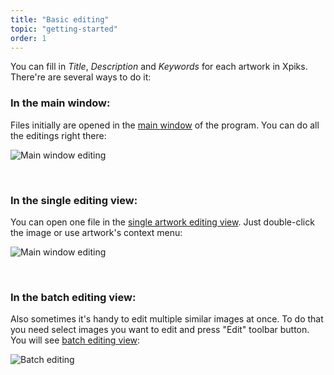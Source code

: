 ```yaml
---
title: "Basic editing"
topic: "getting-started"
order: 1
---
```


You can fill in _Title_, _Description_ and _Keywords_ for each artwork in Xpiks. There're are several ways to do it:

<h3>In the main window:</h3>

Files initially are opened in the <a href="{{site.url}}/tutorials/interface-mainview/">main window</a> of the program. You can do all the editings right there:

<p>
  <img alt="Main window editing" src="{{site.url}}/images/tutorials/getting-started/main-view-editing.gif" class="small-12 large-12" />
</p>

<br />

<h3>In the single editing view:</h3>

You can open one file in the <a href="{{site.url}}/tutorials/interface-single-view/">single artwork editing view</a>. Just double-click the image or use artwork's context menu:

<p>
  <img alt="Main window editing" src="{{site.url}}/images/tutorials/getting-started/single-view-editing.gif" class="small-12 large-12" />
</p>

<br />

<h3>In the batch editing view:</h3>

Also sometimes it's handy to edit multiple similar images at once. To do that you need select images you want to edit and press "Edit" toolbar button. You will see <a href="{{site.url}}/tutorials/interface-multiple-view/">batch editing view</a>:

<p>
  <img alt="Batch editing" src="{{site.url}}/images/tutorials/getting-started/multiple-view-editing.gif" class="small-12 large-12" />
</p>
